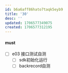 ```yaml
---
id: b6a6aff86hato7taqk5eyb9
title: '30'
desc: ''
updated: 1706577349075
created: 1706577312195
---
```


#### must
- [ ] e03 接口测试自测
  - [ ] sdk初始化运行
  - [ ] backrecord自测